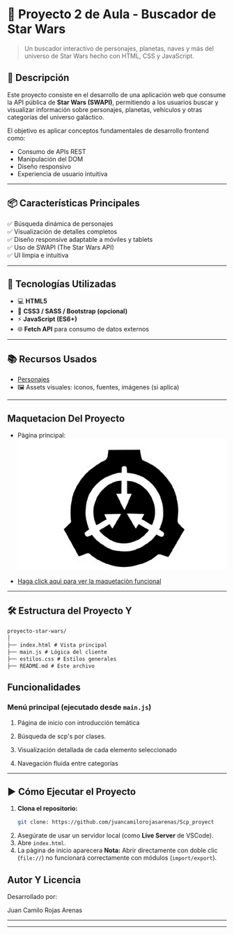 # 🌌 Proyecto 2 de Aula - Buscador de Star Wars

> Un buscador interactivo de personajes, planetas, naves y más del universo de Star Wars hecho con HTML, CSS y JavaScript.

## 🚀 Descripción

Este proyecto consiste en el desarrollo de una aplicación web que consume la API pública de **Star Wars (SWAPI)**, permitiendo a los usuarios buscar y visualizar información sobre personajes, planetas, vehículos y otras categorías del universo galáctico.

El objetivo es aplicar conceptos fundamentales de desarrollo frontend como:
- Consumo de APIs REST
- Manipulación del DOM
- Diseño responsivo
- Experiencia de usuario intuitiva

---

## 📦 Características Principales

✅ Búsqueda dinámica de personajes  
✅ Visualización de detalles completos  
✅ Diseño responsive adaptable a móviles y tablets  
✅ Uso de SWAPI (The Star Wars API)  
✅ UI limpia e intuitiva  

---

## 🔧 Tecnologías Utilizadas

- 💻 **HTML5**
- 🎨 **CSS3 / SASS / Bootstrap (opcional)**
- ⚡ **JavaScript (ES6+)**
- 🌐 **Fetch API** para consumo de datos externos

---

## 📚 Recursos Usados

- [Personajes](https://es.wikipedia.org/wiki/Anexo:Personajes_de_Star_Wars) 
- 🖼️ Assets visuales: iconos, fuentes, imágenes (si aplica)

---

## Maquetacion Del Proyecto

- Pàgina principal:
![alt text](./estilos/icons/Logo.png)


- [Haga click aquì para ver la maquetaciòn funcional](https://sites.google.com/view/star-wars-la-pelicula/inicio)
---



 ##  🛠️ Estructura del Proyecto Y 

```
proyecto-star-wars/
│
├── index.html # Vista principal
├── main.js # Lógica del cliente
├── estilos.css # Estilos generales
├── README.md # Este archivo
```


## Funcionalidades



### Menú principal (ejecutado desde `main.js`)
1. Página de inicio con introducción temática

2. Búsqueda de scp's por clases.

3. Visualización detallada de cada elemento seleccionado

4. Navegación fluida entre categorías


---


## ▶️ Cómo Ejecutar el Proyecto

1. **Clona el repositorio:**
   ```bash
   git clone: https://github.com/juancamilorojasarenas/Scp_proyect
2. Asegúrate de usar un servidor local (como **Live Server** de VSCode).
3. Abre `index.html`.
4. La pàgina de inicio aparecera
 **Nota:** Abrir directamente con doble clic (`file://`) no funcionará correctamente con módulos (`import/export`).


##  Autor Y Licencia

Desarrollado por:

 Juan Camilo Rojas Arenas

---

---
